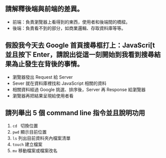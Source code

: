 ## 請解釋後端與前端的差異。

- 前端：負責瀏覽器上看得到的東西，使用者和後端間的橋樑。
- 後端：負責看不到的部分，如商業邏輯、存取資料庫等等。



## 假設我今天去 Google 首頁搜尋框打上：JavaScri[t 並且按下 Enter，請說出從這一刻開始到我看到搜尋結果為止發生在背後的事情。

- 瀏覽器發出 Request 給 Server
- Sever 就在資料庫裡找和 JavaScript 相關的資料
- 相關資料經過 Google 挑選、排序後，Server 再 Response 給瀏覽器
- 瀏覽器再把結果呈現給使用者看



## 請列舉出 5 個 command line 指令並且說明功用

1. `cd ` 切換位置
2. `pwd` 顯示目前位置
3. `ls` 列出目前資料夾內檔案清單
4. `touch` 建立檔案
5. `mv` 移動檔案或檔案改名

